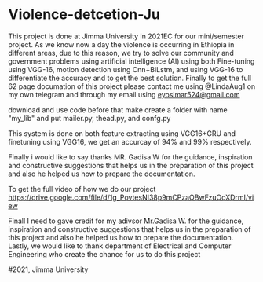 # Violence-detcetion-Ju

This project is done at Jimma University in 2021EC for our mini/semester project. As we know now a day the violence is occurring in Ethiopia in different areas, due to this reason, we try to solve our community and government problems using artificial intelligence (AI) using both Fine-tuning using VGG-16, motion detection using Cnn+BiLstm, and using VGG-16 to differentiate the accuracy and to get the best solution. Finally to get the full 62 page documation of this project please contact me using @LindaAug1 on my own telegram and through my email using eyosimar524@gmail.com        

download and use code before that make create a folder with name "my_lib" and put mailer.py, thead.py, and confg.py


This system is done on both feature extracting using VGG16+GRU and finetuning using VGG16, we get an accurcay of 94% and 99% respectively.


Finally i would like to say thanks MR. Gadisa W for the guidance, inspiration and constructive suggestions that helps us in the preparation of this project and also he helped us how to prepare the documentation.

To get the full video of how we do our project https://drive.google.com/file/d/1g_PovtesNI38p9mCPzaOBwFzuOoXDrmI/view

Finall I need to gave credit for my adivsor Mr.Gadisa W. for the guidance, inspiration and constructive suggestions that helps us in the preparation of this project and also he helped us how to prepare the documentation. Lastly, we would like to thank department of Electrical and Computer Engineering who create the chance for us to do this project

#2021, Jimma University
